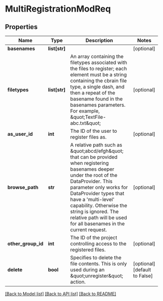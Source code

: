 # MultiRegistrationModReq

## Properties
Name | Type | Description | Notes
------------ | ------------- | ------------- | -------------
**basenames** | **list[str]** |  | [optional] 
**filetypes** | **list[str]** | An array containing the filetypes associated with the files to register; each element must be a string containing the cbrain file type, a single dash, and then a repeat of the basename found in the basenames parameters. For example, \&quot;TextFile-abc.txt\&quot; | [optional] 
**as_user_id** | **int** | The ID of the user to register files as. | [optional] 
**browse_path** | **str** | A relative path such as \&quot;abcd/efgh\&quot; that can be provided when registering basenames deeper under the root of the DataProvider. This parameter only works for DataProvider types that have a &#39;multi-level&#39; capability. Otherwise the string is ignored. The relative path will be used for all basenames in the current request. | [optional] 
**other_group_id** | **int** | The ID of the project controlling access to the registered files. | [optional] 
**delete** | **bool** | Specifies to delete the file contents. This is only used during an \&quot;unregister\&quot; action. | [optional] [default to False]

[[Back to Model list]](../README.md#documentation-for-models) [[Back to API list]](../README.md#documentation-for-api-endpoints) [[Back to README]](../README.md)


